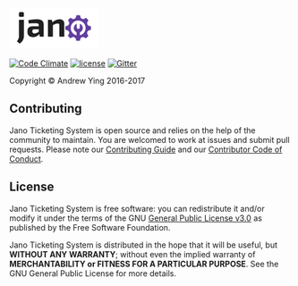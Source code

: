 ![Jano](logo.png)

[![Code Climate](https://img.shields.io/codeclimate/github/jano-may-ball/ticketing.svg)](https://codeclimate.com/github/jano-may-ball/ticketing) [![license](https://img.shields.io/badge/license-GNU%20GPL%20v3.0-blue.svg)](LICENSE.md) [![Gitter](https://img.shields.io/gitter/room/nwjs/nw.js.svg)](https://gitter.im/jano-may-ball/Lobby)

Copyright &copy; Andrew Ying 2016-2017

## Contributing
Jano Ticketing System is open source and relies on the help of the community to maintain. You are welcomed to work at issues and submit pull requests. Please note our [Contributing Guide](CONTRIBUTING.md) and our [Contributor Code of Conduct](CODE_OF_CONDUCT.md).

## License
Jano Ticketing System is free software: you can redistribute it and/or modify it under the terms of the GNU [General Public License v3.0](LICENSE.md) as published by the Free Software Foundation.

Jano Ticketing System is distributed in the hope that it will be useful, but **WITHOUT ANY WARRANTY**; without even the implied warranty of **MERCHANTABILITY or FITNESS FOR A PARTICULAR PURPOSE**.  See the GNU General Public License for more details.